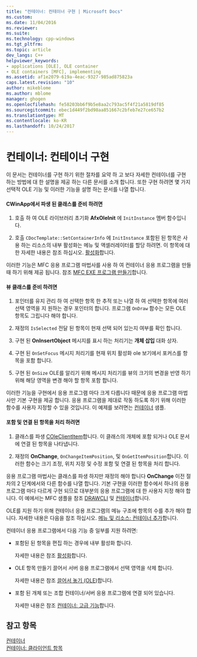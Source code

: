 ```yaml
---
title: "컨테이너: 컨테이너 구현 | Microsoft Docs"
ms.custom: 
ms.date: 11/04/2016
ms.reviewer: 
ms.suite: 
ms.technology: cpp-windows
ms.tgt_pltfrm: 
ms.topic: article
dev_langs: C++
helpviewer_keywords:
- applications [OLE], OLE container
- OLE containers [MFC], implementing
ms.assetid: af1e2079-619a-4eac-9327-985ad875823a
caps.latest.revision: "10"
author: mikeblome
ms.author: mblome
manager: ghogen
ms.openlocfilehash: fe58203bb6f9b5e8aa2c793ac5f4f21a5819df85
ms.sourcegitcommit: ebec1d449f2bd98aa851667c2bfeb7e27ce657b2
ms.translationtype: MT
ms.contentlocale: ko-KR
ms.lasthandoff: 10/24/2017
---
```

# <a name="containers-implementing-a-container"></a>컨테이너: 컨테이너 구현
이 문서는 컨테이너를 구현 하기 위한 절차를 요약 하 고 보다 자세한 컨테이너를 구현 하는 방법에 대 한 설명을 제공 하는 다른 문서를 소개 합니다. 또한 구현 하려면 몇 가지 선택적 OLE 기능 및 이러한 기능을 설명 하는 문서를 나열 합니다.  
  
#### <a name="to-prepare-your-cwinapp-derived-class"></a>CWinApp에서 파생 된 클래스를 준비 하려면  
  
1.  호출 하 여 OLE 라이브러리 초기화 **AfxOleInit** 에 `InitInstance` 멤버 함수입니다.  
  
2.  호출 `CDocTemplate::SetContainerInfo` 에 `InitInstance` 포함된 된 항목은 사용 하는 리소스의 내부 활성화는 메뉴 및 액셀러레이터를 할당 하려면. 이 항목에 대 한 자세한 내용은 참조 하십시오. [활성화](../mfc/activation-cpp.md)합니다.  
  
 이러한 기능은 MFC 응용 프로그램 마법사를 사용 하 여 컨테이너 응용 프로그램을 만들 때 하기 위해 제공 됩니다. 참조 [MFC EXE 프로그램 만들기](../mfc/reference/mfc-application-wizard.md)합니다.  
  
#### <a name="to-prepare-your-view-class"></a>뷰 클래스를 준비 하려면  
  
1.  포인터를 유지 관리 하 여 선택한 항목 한 추적 또는 나열 하 여 선택한 항목에 여러 선택 영역을 지 원하는 경우 포인터의 합니다. 프로그램 `OnDraw` 함수는 모든 OLE 항목도 그립니다 해야 합니다.  
  
2.  재정의 `IsSelected` 전달 된 항목이 현재 선택 되어 있는지 여부를 확인 합니다.  
  
3.  구현 된 **OnInsertObject** 메시지를 표시 하는 처리기는 **개체 삽입** 대화 상자.  
  
4.  구현 된 `OnSetFocus` 메시지 처리기를 현재 위치 활성화 ole 보기에서 포커스를 항목을 포함 합니다.  
  
5.  구현 된 `OnSize` OLE를 알리기 위해 메시지 처리기를 뷰의 크기의 변경을 반영 하기 위해 해당 영역을 변경 해야 할 항목 포함 합니다.  
  
 이러한 기능을 구현에서 응용 프로그램 마다 크게 다릅니다 때문에 응용 프로그램 마법사만 기본 구현을 제공 합니다. 응용 프로그램을 제대로 작동 하도록 하기 위해 이러한 함수를 사용자 지정할 수 있을 것입니다. 이 예제를 보려면는 [컨테이너](../visual-cpp-samples.md) 샘플.  
  
#### <a name="to-handle-embedded-and-linked-items"></a>포함 및 연결 된 항목을 처리 하려면  
  
1.  클래스를 파생 [COleClientItem](../mfc/reference/coleclientitem-class.md)합니다. 이 클래스의 개체에 포함 되거나 OLE 문서에 연결 된 항목을 나타냅니다.  
  
2.  재정의 **OnChange**, `OnChangeItemPosition`, 및 `OnGetItemPosition`합니다. 이러한 함수는 크기 조정, 위치 지정 및 수정 포함 및 연결 된 항목을 처리 합니다.  
  
 응용 프로그램 마법사는 클래스를 파생 하지만 재정의 해야 합니다 **OnChange** 이전 절차의 2 단계에서와 다른 함수를 나열 합니다. 기본 구현을 이러한 함수에서 하나의 응용 프로그램 마다 다르게 구현 되므로 대부분의 응용 프로그램에 대 한 사용자 지정 해야 합니다. 이 예에서는 MFC 샘플을 참조 [DRAWCLI](../visual-cpp-samples.md) 및 [컨테이너](../visual-cpp-samples.md)합니다.  
  
 OLE를 지원 하기 위해 컨테이너 응용 프로그램의 메뉴 구조에 항목의 수를 추가 해야 합니다. 자세한 내용은 다음을 참조 하십시오. [메뉴 및 리소스: 컨테이너 추가](../mfc/menus-and-resources-container-additions.md)합니다.  
  
 컨테이너 응용 프로그램에서 다음 기능 중 일부를 지원 하려면:  
  
-   포함된 된 항목을 편집 하는 경우에 내부 활성화 합니다.  
  
     자세한 내용은 참조 [활성화](../mfc/activation-cpp.md)합니다.  
  
-   OLE 항목 만들기 끌어서 서버 응용 프로그램에서 선택 영역을 삭제 합니다.  
  
     자세한 내용은 참조 [끌어서 놓기 (OLE)](../mfc/drag-and-drop-ole.md)합니다.  
  
-   포함 된 개체 또는 조합 컨테이너/서버 응용 프로그램에 연결 되어 있습니다.  
  
     자세한 내용은 참조 [컨테이너: 고급 기능](../mfc/containers-advanced-features.md)합니다.  
  
## <a name="see-also"></a>참고 항목  
 [컨테이너](../mfc/containers.md)   
 [컨테이너: 클라이언트 항목](../mfc/containers-client-items.md)

